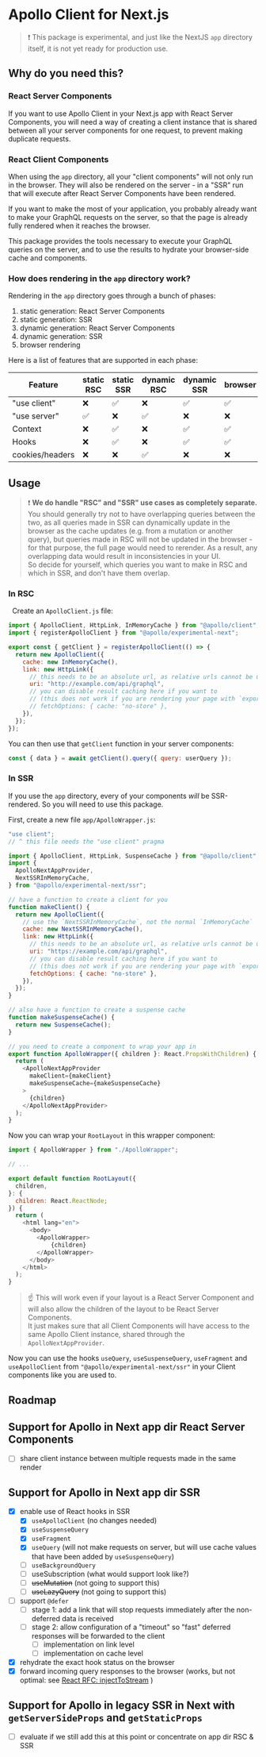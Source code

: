 # Apollo Client for Next.js

> ❗️ This package is experimental, and just like the NextJS `app` directory itself, it is not yet ready for production use.

## Why do you need this?

### React Server Components

If you want to use Apollo Client in your Next.js app with React Server Components, you will need a way of creating a client instance that is shared between all your server components for one request, to prevent making duplicate requests.

### React Client Components

When using the `app` directory, all your "client components" will not only run in the browser. They will also be rendered on the server - in a "SSR" run that will execute after React Server Components have been rendered.

If you want to make the most of your application, you probably already want to make your GraphQL requests on the server, so that the page is already fully rendered when it reaches the browser.

This package provides the tools necessary to execute your GraphQL queries on the server, and to use the results to hydrate your browser-side cache and components.

### How does rendering in the `app` directory work?

Rendering in the `app` directory goes through a bunch of phases:

1. static generation: React Server Components
2. static generation: SSR
3. dynamic generation: React Server Components
4. dynamic generation: SSR
5. browser rendering

Here is a list of features that are supported in each phase:

| Feature | static RSC | static SSR | dynamic RSC | dynamic SSR | browser |
| ------- | ---------- | ---------- | ----------- | ----------- | ------- |
| "use client" | ❌ | ✅ | ❌ | ✅ | ✅ |
| "use server" | ✅ | ❌ | ✅ | ❌ | ❌ |
| Context | ❌ | ✅ | ❌ | ✅ | ✅ |
| Hooks | ❌ | ✅ | ❌ | ✅ | ✅ |
| cookies/headers | ❌ | ❌ | ✅ | ❌ | ❌ |

## Usage

> ❗️ **We do handle "RSC" and "SSR" use cases as completely separate.**  
You should generally try not to have overlapping queries between the two, as all queries made in SSR can dynamically update in the browser as the cache updates (e.g. from a mutation or another query), but queries made in RSC will not be updated in the browser - for that purpose, the full page would need to rerender. As a result, any overlapping data would result in inconsistencies in your UI.  
So decide for yourself, which queries you want to make in RSC and which in SSR, and don't have them overlap.

### In RSC
 
Create an `ApolloClient.js` file:
```js
import { ApolloClient, HttpLink, InMemoryCache } from "@apollo/client";
import { registerApolloClient } from "@apollo/experimental-next";

export const { getClient } = registerApolloClient(() => {
  return new ApolloClient({
    cache: new InMemoryCache(),
    link: new HttpLink({
      // this needs to be an absolute url, as relative urls cannot be used in SSR
      uri: "http://example.com/api/graphql",
      // you can disable result caching here if you want to
      // (this does not work if you are rendering your page with `export const dynamic = "force-static"`)
      // fetchOptions: { cache: "no-store" },
    }),
  });
});
```

You can then use that `getClient` function in your server components:
```js
const { data } = await getClient().query({ query: userQuery });
```

### In SSR

If you use the `app` directory, every of your components *will* be SSR-rendered. So you will need to use this package.

First, create a new file `app/ApolloWrapper.js`:
```js
"use client";
// ^ this file needs the "use client" pragma

import { ApolloClient, HttpLink, SuspenseCache } from "@apollo/client";
import {
  ApolloNextAppProvider,
  NextSSRInMemoryCache,
} from "@apollo/experimental-next/ssr";

// have a function to create a client for you
function makeClient() {
  return new ApolloClient({
    // use the `NextSSRInMemoryCache`, not the normal `InMemoryCache`
    cache: new NextSSRInMemoryCache(),
    link: new HttpLink({
      // this needs to be an absolute url, as relative urls cannot be used in SSR
      uri: "https://example.com/api/graphql",
      // you can disable result caching here if you want to
      // (this does not work if you are rendering your page with `export const dynamic = "force-static"`)
      fetchOptions: { cache: "no-store" },
    }),
  });
}

// also have a function to create a suspense cache
function makeSuspenseCache() {
  return new SuspenseCache();
}

// you need to create a component to wrap your app in
export function ApolloWrapper({ children }: React.PropsWithChildren) {
  return (
    <ApolloNextAppProvider
      makeClient={makeClient}
      makeSuspenseCache={makeSuspenseCache}
    >
      {children}
    </ApolloNextAppProvider>
  );
}
```

Now you can wrap your `RootLayout` in this wrapper component:
```js
import { ApolloWrapper } from "./ApolloWrapper";

// ...

export default function RootLayout({
  children,
}: {
  children: React.ReactNode;
}) {
  return (
    <html lang="en">
      <body>
        <ApolloWrapper>
            {children}
        </ApolloWrapper>
      </body>
    </html>
  );
}
```
> ☝️ This will work even if your layout is a React Server Component and will also allow the children of the layout to be React Server Components.  
It just makes sure that all Client Components will have access to the same Apollo Client instance, shared through the `ApolloNextAppProvider`.

Now you can use the hooks `useQuery`, `useSuspenseQuery`, `useFragment` and `useApolloClient` from `"@apollo/experimental-next/ssr"` in your Client components like you are used to.

## Roadmap

## Support for Apollo in Next app dir React Server Components

* [ ] share client instance between multiple requests made in the same render

## Support for Apollo in Next app dir SSR

* [x] enable use of React hooks in SSR
  * [x] `useApolloClient` (no changes needed)
  * [x] `useSuspenseQuery`
  * [x] `useFragment`
  * [x] `useQuery` (will not make requests on server, but will use cache values that have been added by `useSuspenseQuery`)
  * [ ] `useBackgroundQuery`
  * [ ] useSubscription (what would support look like?)
  * [ ] ~~useMutation~~ (not going to support this)
  * [ ] ~~useLazyQuery~~ (not going to support this)
* [ ] support `@defer`
  * [ ] stage 1: add a link that will stop requests immediately after the non-deferred data is received
  * [ ] stage 2: allow configuration of a "timeout" so "fast" deferred responses will be forwarded to the client
    * [ ] implementation on link level
    * [ ] implementation on cache level
* [x] rehydrate the exact hook status on the browser
* [x] forward incoming query responses to the browser (works, but not optimal: see [React RFC: injectToStream](https://github.com/reactjs/rfcs/pull/219#issuecomment-1505084590) )

## Support for Apollo in legacy SSR in Next with `getServerSideProps` and `getStaticProps`

* [ ] evaluate if we still add this at this point or concentrate on app dir RSC & SSR
